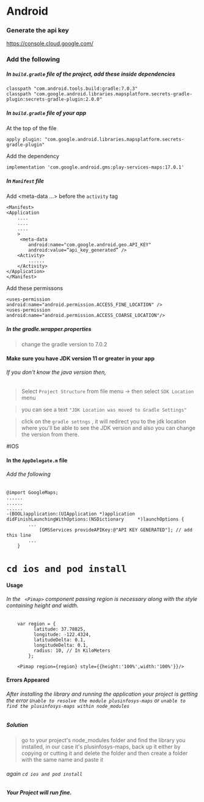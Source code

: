 <!-- version https://git-lfs.github.com/spec/v1
oid sha256:a450be8f265a9244eb2ac223306fddba7669b8f4fc71ff5b4a0340684f2cce53
size 3048
 -->
 
 
 <!-- version https://git-lfs.github.com/spec/v1
oid sha256:e8e5b143921e273aac80d46ee98bf3f4806fea124a946a9c724c1f3612896095
size 2909 -->
# Android

### Generate the api key
https://console.cloud.google.com/

### Add the following
##### In `build.gradle` file of the project, add these inside dependencies

    classpath "com.android.tools.build:gradle:7.0.3"
    classpath "com.google.android.libraries.mapsplatform.secrets-gradle-plugin:secrets-gradle-plugin:2.0.0"

##### In `build.gradle` file of your app

At the top of the file

    apply plugin: "com.google.android.libraries.mapsplatform.secrets-gradle-plugin"

Add the dependency

    implementation 'com.google.android.gms:play-services-maps:17.0.1'

##### In `Manifest` file

Add <meta-data ...> before the `activity` tag

    <Manifest>
    <Application
    	....
    	....
    	....
		>
		 <meta-data
			android:name="com.google.android.geo.API_KEY"
			android:value=“api_key_generated” />
		<Activity>
			......
		</Activity>
    </Application>
    </Manifest>

Add these permissons

    <uses-permission android:name="android.permission.ACCESS_FINE_LOCATION" />
    <uses-permission android:name="android.permission.ACCESS_COARSE_LOCATION"/>

##### In the gradle.wrapper.properties 

>change the gradle version to 7.0.2

#### Make sure you have JDK version 11 or greater in your app

###### If you don't know the java version then,

>Select `Project Structure` from file menu -> then select `SDK Location` menu

>you can see a text `"JDK Location was moved to Gradle Settings" `

>click on the `gradle settngs` , it will redirect you to the jdk location where you'll be able to see the JDK version and also you can change the version from there.

#IOS
#### In the `AppDelegate.m` file

###### Add the following




    @import GoogleMaps;
    ......
    ......
    ......
    -(BOOL)application:(UIApplication *)application didFinishLaunchingWithOptions:(NSDictionary 	*)launchOptions {
    		...
    			[GMSServices provideAPIKey:@"API KEY GENERATED"]; // add this line
    		...
    	}

# `cd ios and pod install`

#### Usage
###### In the ` <Pimap>`  component passing region is necessary along with the style containing height and width.
    
        var region = {
              latitude: 37.78825,
              longitude: -122.4324,
              latitudeDelta: 0.1,
              longitudeDelta: 0.1,
              radius: 10, // In KiloMeters
            };
    
        <Pimap region={region} style={{height:'100%',width:'100%'}}/>
    

#### Errors Appeared

###### After installing the library and running the application your project is getting the error `Unable to resolve the module plusinfosys-maps` or `unable to find the plusinfosys-maps within node_modules`

##### Solution

>go to your project's node_modules folder and find the library you installed, in our case it's plusinfosys-maps, back up it either by copying or cutting it and delete the folder and then create a folder with the same name and paste it

###### again `cd ios and pod install`

##### Your Project will run fine.
